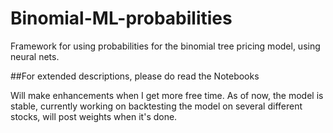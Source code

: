 # Binomial-ML-probabilities
Framework for using probabilities for the binomial tree pricing model, using neural nets.

##For extended descriptions, please do read the Notebooks

Will make enhancements when I get more free time.
As of now, the model is stable, currently working on backtesting the model on several different stocks,
will post weights when it's done.
